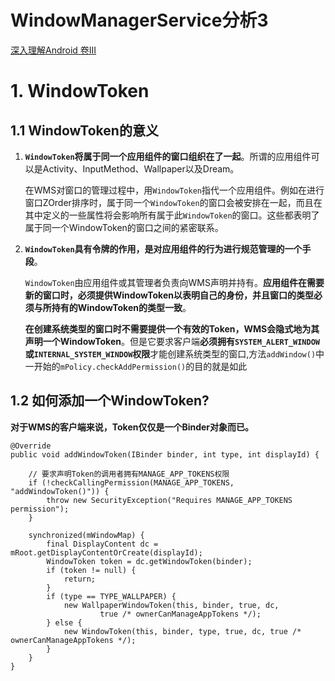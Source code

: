 # WindowManagerService分析3

[深入理解Android 卷III ]()


# 1. WindowToken

## 1.1 WindowToken的意义

1. **`WindowToken`将属于同一个应用组件的窗口组织在了一起**。所谓的应用组件可以是Activity、InputMethod、Wallpaper以及Dream。

	在WMS对窗口的管理过程中，用`WindowToken`指代一个应用组件。例如在进行窗口ZOrder排序时，属于同一个`WindowToken`的窗口会被安排在一起，而且在其中定义的一些属性将会影响所有属于此`WindowToken`的窗口。这些都表明了属于同一个WindowToken的窗口之间的紧密联系。

2. **`WindowToken`具有令牌的作用，是对应用组件的行为进行规范管理的一个手段**。

	`WindowToken`由应用组件或其管理者负责向WMS声明并持有。**应用组件在需要新的窗口时，必须提供WindowToken以表明自己的身份，并且窗口的类型必须与所持有的WindowToken的类型一致**。

	**在创建系统类型的窗口时不需要提供一个有效的Token，WMS会隐式地为其声明一个WindowToken**。但是它要求客户端**必须拥有`SYSTEM_ALERT_WINDOW`或`INTERNAL_SYSTEM_WINDOW`权限**才能创建系统类型的窗口,方法`addWindow()`中一开始的`mPolicy.checkAddPermission()`的目的就是如此

## 1.2 如何添加一个WindowToken?

**对于WMS的客户端来说，Token仅仅是一个Binder对象而已。**

    @Override
    public void addWindowToken(IBinder binder, int type, int displayId) {

		// 要求声明Token的调用者拥有MANAGE_APP_TOKENS权限
        if (!checkCallingPermission(MANAGE_APP_TOKENS, "addWindowToken()")) {
            throw new SecurityException("Requires MANAGE_APP_TOKENS permission");
        }

        synchronized(mWindowMap) {
            final DisplayContent dc = mRoot.getDisplayContentOrCreate(displayId);
            WindowToken token = dc.getWindowToken(binder);
            if (token != null) {
                return;
            }
            if (type == TYPE_WALLPAPER) {
                new WallpaperWindowToken(this, binder, true, dc,
                        true /* ownerCanManageAppTokens */);
            } else {
                new WindowToken(this, binder, type, true, dc, true /* ownerCanManageAppTokens */);
            }
        }
    }